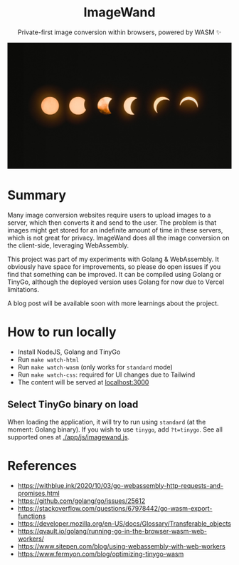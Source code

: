 <h1 align="center">ImageWand</h1>
<p align="center">Private-first image conversion within browsers, powered by WASM ✨</p>

<center>
  <img src='./cover.jpg' />
</center>

# Summary

Many image conversion websites require users to upload images to a server, which then converts it and send to the user. The problem is that images might get stored for an indefinite amount of time in these servers, which is not great for privacy. ImageWand does all the image conversion on the client-side, leveraging WebAssembly.

This project was part of my experiments with Golang & WebAssembly. It obviously have space for improvements, so please do open issues if you find that something can be improved. It can be compiled using Golang or TinyGo, although the deployed version uses Golang for now due to Vercel limitations. 

A blog post will be available soon with more learnings about the project.

# How to run locally

- Install NodeJS, Golang and TinyGo
- Run `make watch-html`
- Run `make watch-wasm` (only works for `standard` mode)
- Run `make watch-css`: required for UI changes due to Tailwind
- The content will be served at [localhost:3000](http://localhost:3000)

## Select TinyGo binary on load

When loading the application, it will try to run using `standard` (at the moment: Golang binary). If you wish to use `tinygo`, add `?t=tinygo`. See all supported ones at [./app/js/imagewand.js](./app/js/imagewand.js).

# References

- https://withblue.ink/2020/10/03/go-webassembly-http-requests-and-promises.html
- https://github.com/golang/go/issues/25612
- https://stackoverflow.com/questions/67978442/go-wasm-export-functions
- https://developer.mozilla.org/en-US/docs/Glossary/Transferable_objects
- https://qvault.io/golang/running-go-in-the-browser-wasm-web-workers/
- https://www.sitepen.com/blog/using-webassembly-with-web-workers
- https://www.fermyon.com/blog/optimizing-tinygo-wasm
